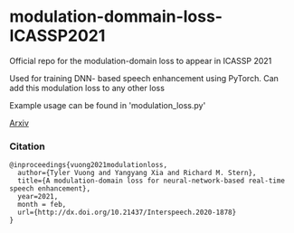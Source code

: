 # modulation-dommain-loss-ICASSP2021

Official repo for the modulation-domain loss to appear in ICASSP 2021

Used for training DNN- based speech enhancement using PyTorch.
Can add this modulation loss to any other loss

Example usage can be found in 'modulation_loss.py'

[Arxiv](://arxiv.org/abs/2102.07330)

### Citation

```
@inproceedings{vuong2021modulationloss,
  author={Tyler Vuong and Yangyang Xia and Richard M. Stern},
  title={A modulation-domain loss for neural-network-based real-time speech enhancement},
  year=2021,
  month = feb,
  url={http://dx.doi.org/10.21437/Interspeech.2020-1878}
}

```
